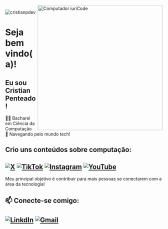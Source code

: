 <img src="https://raw.githubusercontent.com/MicaelliMedeiros/micaellimedeiros/master/image/computer-illustration.png" min-width="400px" max-width="400px" width="400px" align="right" alt="Computador iuriCode">
<p align="left"> <img src="https://komarev.com/ghpvc/?username=cristianpdev" alt="cristianpdev" /> </p>

# Seja bem vindo(a)!
## Eu sou Cristian Penteado!

👨‍💻 Bacharel em Ciência da Computação  
🚀 Navegando pelo mundo tech!


Crio uns conteúdos sobre computação:  
---
[![X](https://img.shields.io/badge/X-000000?style=for-the-badge&logo=x&logoColor=white)](https://twitter.com/the404dev)
[![TikTok](https://img.shields.io/badge/TikTok-000000?style=for-the-badge&logo=tiktok&logoColor=white)](https://www.tiktok.com/@the404dev)
[![Instagram](https://img.shields.io/badge/Instagram-E4405F?style=for-the-badge&logo=instagram&logoColor=white)](https://www.instagram.com/the404dev/)
[![YouTube](https://img.shields.io/badge/YouTube-FF0000?style=for-the-badge&logo=youtube&logoColor=white)](https://www.youtube.com/@the404dev)
---

Meu principal objetivo é contribuir para mais pessoas se conectarem com a área da tecnologia!

📫 Conecte-se comigo:  
---
[![LinkdIn](https://img.shields.io/badge/LinkedIn-0077B5?style=for-the-badge&logo=linkedin&logoColor=white)](https://linkedin.com/in/the404dev)
[![Gmail](https://img.shields.io/badge/Gmail-D14836?style=for-the-badge&logo=gmail&logoColor=white)](mailto:cristian404dev@gmail.com)
---
